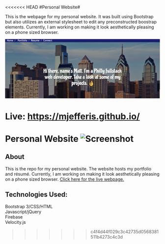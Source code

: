 <<<<<<< HEAD
#Personal Website#

This is the webpage for my personal website. It was built using Bootstrap but also utilizes an external stylesheet to edit any preconstructed boostrap elements. Currently, I am working on making it look aesthetically pleasing on a phone sized browser.

![myimage-alt-tag](Images/screenshot.png)

Live: https://mjefferis.github.io/
=======
Personal Website
![Screenshot](Images/screenshotgithub.png)
=============
## About
This is the repo for my personal website. The website hosts my portfolio and résumé. Currently, I am working on making it look aesthetically pleasing on a phone sized browser. <a href="https://mjefferis.github.io/">Click here for the live webpage.</a>
## Technologies Used: 
Bootstrap 3/CSS/HTML <br/>
Javascript/jQuery <br/>
Firebase <br/>
Velocity.js 

 
>>>>>>> c4f4d44f029c3c42735d0568381511b4273c4c3d
